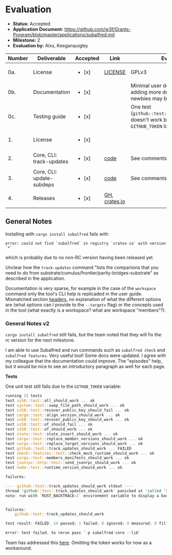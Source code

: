 # Evaluation

- **Status:** Accepted
- **Application Document:** https://github.com/w3f/Grants-Program/blob/master/applications/subalfred.md
- **Milestone:** 2
- **Evaluation by:** Alxs, Keeganquigley

| Number | Deliverable | Accepted | Link | Evaluation Notes |
| ------ | ----------- | -------- | ---- |----------------- |
| 0a. | License | <ul><li>[x] </li></ul> | [LICENSE](https://github.com/hack-ink/subalfred/blob/main/LICENSE) | GPLv3 |
| 0b. | Documentation | <ul><li>[x] </li></ul> || Minimal user documentation. Consider adding more detail since substrate newbies may be using it.
| 0c. | Testing guide | <ul><li>[x] </li></ul> || One test (`github::test::track_update_should_work`) doesn't work because it depends on the `GITHUB_TOKEN` local variable.
| 1. | License | <ul><li>[x] </li></ul> | 
| 2. | Core, CLI: track-updates | <ul><li>[x] </li></ul> | [code](https://github.com/hack-ink/subalfred/blob/main/bin/subalfred/src/command/track_update.rs) | See comments below.
| 3. | Core, CLI: update-subdeps | <ul><li>[x] </li></ul> | [code](https://github.com/hack-ink/subalfred/blob/main/bin/subalfred/src/command/workspace/update_deps.rs) | See comments below.
| 4. | Releases | <ul><li>[x] </li></ul> | [GH](https://github.com/hack-ink/subalfred/releases), [crates.io](https://crates.io/crates/subalfred)

## General Notes

Installing with `cargo install subalfred` fails with

```
error: could not find `subalfred` in registry `crates-io` with version `*`
```
which is probably due to no non-RC version having been released yet.

Unclear how the `track-updates` command "lists the companions that you need to do from substrate/cumulus/frontier/parity-bridges-substrate" as described in the application.

Documentation is very sparse, for example in the case of the `workspace` command only the tool's CLI help is replicaded in the user guide.
Mismatched section [headers](https://subalfred.hack.ink/user/cli/workspace.html#command-workspace-update-1), no explanation of what the different options are (what options can I provide to the `--targets` flag) or the concepts used in the tool (what exactly is a workspace? what are workspace "members"?).

### General Notes v2

`cargo install subalfred` still fails, but the team noted that they will fix the rc version for the next milestone.

I am able to use Subalfred and run commands such as `subalfred check` and `subalfred features`. Very useful tool! Some docs were updated. I agree with my colleague that the documentation could improve. The "episodes" help, but it would be nice to see an introductory paragraph as well for each page. 

**Tests**

One unit test still fails due to the `GITHUB_TOKEN` variable:

```rust
running 15 tests
test ss58::test::all_should_work ... ok
test system::test::swap_file_path_should_work ... ok
test ss58::test::recover_public_key_should_fail ... ok
test cargo::test::align_version_should_work ... ok
test ss58::test::recover_public_key_should_work ... ok
test ss58::test::of_should_fail ... ok
test ss58::test::of_should_work ... ok
test state::test::state_insert_should_work ... ok
test cargo::test::replace_member_versions_should_work ... ok
test cargo::test::replace_target_versions_should_work ... ok
test github::test::track_updates_should_work ... FAILED
test check::features::test::check_mock_runtime_should_work ... ok
test cargo::test::members_manifests_should_work ... ok
test jsonrpc::http::test::send_jsonrpc_should_work ... ok
test node::test::runtime_version_should_work ... ok

failures:

---- github::test::track_updates_should_work stdout ----
thread 'github::test::track_updates_should_work' panicked at 'called `Result::unwrap()` on an `Err` value: Github(NoTokenFound(NotPresent))', lib/core/src/github/test.rs:7:94
note: run with `RUST_BACKTRACE=1` environment variable to display a backtrace


failures:
    github::test::track_updates_should_work

test result: FAILED. 14 passed; 1 failed; 0 ignored; 0 measured; 0 filtered out; finished in 0.75s

error: test failed, to rerun pass `-p subalfred-core --lib`
```
Team has addressed this [here](https://subalfred.hack.ink/user/cli/track-updates.html#example). Omitting the token works for now as a workaround.
